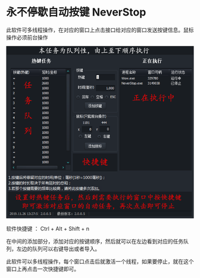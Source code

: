 

# 永不停歇自动按键 NeverStop

此软件可多线程操作，在对应的窗口上点击接口给对应的窗口发送按键信息。鼠标操作必须前台操作

![](NeverStop/NeverStop.png)

软件快捷键 ： Ctrl + Alt + Shift + n

在中间的添加部分，添加对应的按键顺序，然后就可以在左边看到对应的任务队列，左边的队列可以右键导出或者导入。

此软件可以多线程操作，每个窗口点击后就激活一个线程，如果要停止，就在这个窗口上再点击一次快捷键即可。